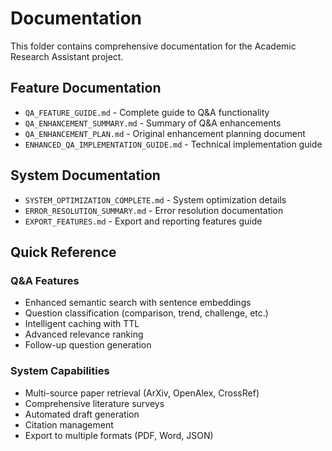 # Documentation

This folder contains comprehensive documentation for the Academic Research Assistant project.

## Feature Documentation
- `QA_FEATURE_GUIDE.md` - Complete guide to Q&A functionality
- `QA_ENHANCEMENT_SUMMARY.md` - Summary of Q&A enhancements
- `QA_ENHANCEMENT_PLAN.md` - Original enhancement planning document
- `ENHANCED_QA_IMPLEMENTATION_GUIDE.md` - Technical implementation guide

## System Documentation
- `SYSTEM_OPTIMIZATION_COMPLETE.md` - System optimization details
- `ERROR_RESOLUTION_SUMMARY.md` - Error resolution documentation
- `EXPORT_FEATURES.md` - Export and reporting features guide

## Quick Reference

### Q&A Features
- Enhanced semantic search with sentence embeddings
- Question classification (comparison, trend, challenge, etc.)
- Intelligent caching with TTL
- Advanced relevance ranking
- Follow-up question generation

### System Capabilities
- Multi-source paper retrieval (ArXiv, OpenAlex, CrossRef)
- Comprehensive literature surveys
- Automated draft generation
- Citation management
- Export to multiple formats (PDF, Word, JSON)
